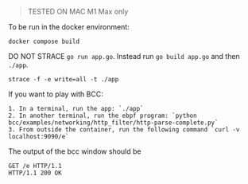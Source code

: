 > TESTED ON MAC M1 Max only

To be run in the docker environment:

```
docker compose build
```

DO NOT STRACE `go run app.go`. Instead run `go build app.go` and then `./app`.
```
strace -f -e write=all -t ./app
```

If you want to play with BCC:

    1. In a terminal, run the app: `./app`
    2. In another terminal, run the ebpf program: `python bcc/examples/networking/http_filter/http-parse-complete.py`
    3. From outside the container, run the following command `curl -v localhost:9090/e`

The output of the bcc window should be

```
GET /e HTTP/1.1
HTTP/1.1 200 OK
```
